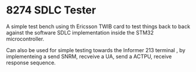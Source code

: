 # 8274 SDLC Tester

A simple test bench using th Ericsson TWIB card to test things back to back against the software SDLC implementation inside the STM32 microcontroller.

Can also be used for simple testing towards the Informer 213 terminal , by implementeing a send SNRM, recveive a UA, send a ACTPU, receive response sequence.
